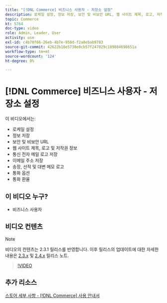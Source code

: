 ```yaml
---
title: "[!DNL Commerce] 비즈니스 사용자 - 저장소 설정"
description: 로케일 설정, 정보 저장, 보안 및 비보안 URL, 웹 사이트 제목, 로고, 저작권 정보, 통신 전자 메일 로고, 저장 전자 메일 주소, 통화 옵션 및 통화료에 대해 알아봅니다.
topic: Commerce
kt: 5764
doc-type: video
role: Admin, Leader, User
activity: use
exl-id: c4b78f66-26eb-4b7e-950d-f2a8ebab9783
source-git-commit: 42622b18e5738e8cb57f247029c189884698851a
workflow-type: tm+mt
source-wordcount: '124'
ht-degree: 0%

---
```


# [!DNL Commerce] 비즈니스 사용자 - 저장소 설정

이 비디오에서는:

- 로케일 설정
- 정보 저장
- 보안 및 비보안 URL
- 웹 사이트 제목, 로고 및 저작권 정보
- 통신 전자 메일 로고 저장
- 이메일 주소 저장
- 송장, 선적 및 대변 메모 로고
- 통화 옵션
- 통화 환율

## 이 비디오 누구?

- 비즈니스 사용자

## 비디오 컨텐츠

>[!NOTE]
>
>비디오의 컨텐츠는 2.3.1 릴리스를 반영합니다. 이후 릴리스의 업데이트에 대한 자세한 내용은 [ 2.3.x](https://devdocs.magento.com/guides/v2.3/release-notes/bk-release-notes.html) 및 [2.4.x](https://devdocs.magento.com/guides/v2.4/release-notes/bk-release-notes.html) 릴리스 노트.

>[!VIDEO](https://video.tv.adobe.com/v/35949?quality=12&learn=on)

## 추가 리소스

[스토어 세부 사항 - [!DNL Commerce] 사용 안내서](https://docs.magento.com/user-guide/stores/store-details.html)
